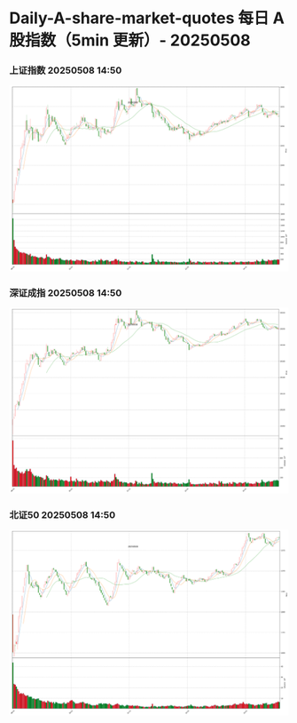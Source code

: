 
# Daily-A-share-market-quotes 每日 A 股指数（5min 更新）- 20250508

### 上证指数 20250508 14:50
![](./fig/2025/5/20250508-sh000001.png)

### 深证成指 20250508 14:50
![](./fig/2025/5/20250508-sz399001.png)

### 北证50 20250508 14:50
![](./fig/2025/5/20250508-bj899050.png)
